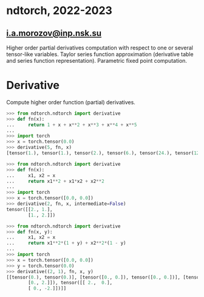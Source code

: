 # ndtorch, 2022-2023
## i.a.morozov@inp.nsk.su

Higher order partial derivatives computation with respect to one or several tensor-like variables.
Taylor series function approximation (derivative table and series function representation).
Parametric fixed point computation.

# Derivative

Compute higher order function (partial) derivatives.

```python
>>> from ndtorch.ndtorch import derivative
>>> def fn(x):
...     return 1 + x + x**2 + x**3 + x**4 + x**5
... 
>>> import torch
>>> x = torch.tensor(0.0)
>>> derivative(5, fn, x)
[tensor(1.), tensor(1.), tensor(2.), tensor(6.), tensor(24.), tensor(120.)]
```

```python
>>> from ndtorch.ndtorch import derivative
>>> def fn(x):
...     x1, x2 = x
...     return x1**2 + x1*x2 + x2**2
... 
>>> import torch
>>> x = torch.tensor([0.0, 0.0])
>>> derivative(2, fn, x, intermediate=False)
tensor([[2., 1.],
        [1., 2.]])
```

```python
>>> from ndtorch.ndtorch import derivative
>>> def fn(x, y):
...     x1, x2 = x
...     return x1**2*(1 + y) + x2**2*(1 - y)
... 
>>> import torch
>>> x = torch.tensor([0.0, 0.0])
>>> y = torch.tensor(0.0)
>>> derivative((2, 1), fn, x, y)
[[tensor(0.), tensor(0.)], [tensor([0., 0.]), tensor([0., 0.])], [tensor([[2., 0.],
        [0., 2.]]), tensor([[ 2.,  0.],
        [ 0., -2.]])]]
```
